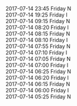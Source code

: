 2017-07-14 23:45 Friday  N  
2017-07-14 19:25 Friday  I  
2017-07-14 09:15 Friday  N  
2017-07-14 08:20 Friday  I  
2017-07-14 08:15 Friday  N  
2017-07-14 08:10 Friday  I  
2017-07-14 07:55 Friday  N  
2017-07-14 07:10 Friday  I  
2017-07-14 07:05 Friday  N  
2017-07-14 07:00 Friday  I  
2017-07-14 06:25 Friday  N  
2017-07-14 06:20 Friday  I  
2017-07-14 06:15 Friday  N  
2017-07-14 06:00 Friday  I  
2017-07-14 05:25 Friday  N  
